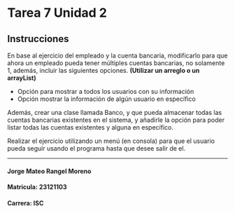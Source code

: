 # Tarea 7  Unidad 2

## __Instrucciones__
En base al ejercicio del empleado y la cuenta bancaria, modificarlo para que ahora un empleado pueda tener múltiples cuentas bancarias, no solamente 1, además, incluir las siguientes opciones. __(Utilizar un arreglo o un arrayList)__

- Opción para mostrar a todos los usuarios con su información
- Opción mostrar la información de algún usuario en específico


Además, crear una clase llamada Banco, y que pueda almacenar todas las cuentas bancarias existentes en el sistema, y añadirle la opción para poder listar todas las cuentas existentes y alguna en específico.

Realizar el ejercicio utilizando un menú (en consola) para que el usuario pueda seguir usando el programa hasta que desee salir de el.

------------------------------------
#### Jorge Mateo Rangel Moreno
#### Matricula: 23121103                          
#### Carrera: ISC